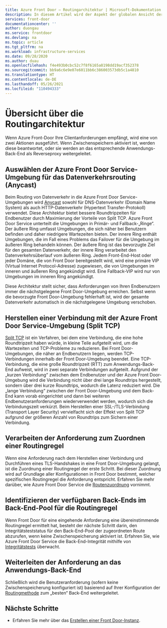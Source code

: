 ```yaml
---
title: Azure Front Door – Routingarchitektur | Microsoft-Dokumentation
description: In diesem Artikel wird der Aspekt der globalen Ansicht der Architektur von Azure Front Door Service erläutert.
services: front-door
documentationcenter: ''
author: duongau
ms.service: frontdoor
ms.devlang: na
ms.topic: article
ms.tgt_pltfrm: na
ms.workload: infrastructure-services
ms.date: 09/28/2020
ms.author: duau
ms.openlocfilehash: f4e493b0cbc52c7f8f6165a8198dd19acf352378
ms.sourcegitcommit: bb9a6c6e9e07e6011bb6c386003573db5c1a4810
ms.translationtype: HT
ms.contentlocale: de-DE
ms.lasthandoff: 05/26/2021
ms.locfileid: "110494333"
---
```

# <a name="routing-architecture-overview"></a>Übersicht über die Routingarchitektur

Wenn Azure Front-Door Ihre Clientanforderungen empfängt, wird eine von zwei Aktionen ausgeführt. Wenn Zwischenspeichern aktiviert ist, werden diese beantwortet, oder sie werden an das entsprechende Anwendungs-Back-End als Reverseproxy weitergeleitet.

## <a name="selecting-the-front-door-environment-for-traffic-routing-anycast"></a><a name = "anycast"></a>Auswählen der Azure Front Door Service-Umgebung für das Datenverkehrsrouting (Anycast)

Beim Routing von Datenverkehr in die Azure Front Door Service-Umgebungen wird [Anycast](https://en.wikipedia.org/wiki/Anycast) sowohl für DNS-Datenverkehr (Domain Name System) als auch HTTP-Datenverkehr (Hypertext Transfer-Protokoll) verwendet. Diese Architektur bietet bessere Roundtripzeiten für Endbenutzer durch Maximierung der Vorteile von Split TCP. Azure Front Door Service unterteilt die Umgebungen in Primär- und Fallback-„Ringe“. Der äußere Ring umfasst Umgebungen, die sich näher bei Benutzern befinden und daher niedrigere Wartezeiten bieten.  Der innere Ring enthält Umgebungen, die im Fall eines Problems das Failover für die Umgebung im äußeren Ring behandeln können. Der äußere Ring ist das bevorzugte Ziel für den gesamten Datenverkehr, der innere Ring verarbeitet den Datenverkehrsüberlauf vom äußeren Ring. Jedem Front-End-Host oder jeder Domäne, die von Front Door bereitgestellt wird, wird eine primäre VIP (Virtual Internet Protocol-Adresse) zugewiesen, die von Umgebungen im inneren und äußeren Ring angekündigt wird. Eine Fallback-VIP wird nur von Umgebungen im inneren Ring angekündigt. 

Diese Architektur stellt sicher, dass Anforderungen von Ihren Endbenutzern immer die nächstgelegene Front Door-Umgebung erreichen. Selbst wenn die bevorzugte Front Door-Umgebung fehlerhaft ist, wird der gesamte Datenverkehr automatisch in die nächstgelegene Umgebung verschoben.

## <a name="connecting-to-front-door-environment-split-tcp"></a><a name = "splittcp"></a>Herstellen einer Verbindung mit der Azure Front Door Service-Umgebung (Split TCP)

[Split TCP](https://en.wikipedia.org/wiki/Performance-enhancing_proxy) ist ein Verfahren, bei dem eine Verbindung, die eine hohe Roundtripzeit haben würde, in kleine Teile aufgeteilt wird, um die Wartezeiten und TCP-Probleme zu reduzieren. Bei Front Door-Umgebungen, die näher an Endbenutzern liegen, werden TCP-Verbindungen innerhalb der Front Door-Umgebung beendet. Eine TCP-Verbindung, die eine große Roundtripzeit (RTT) zum Anwendungs-Back-End aufweist, wird in zwei separate Verbindungen aufgeteilt. Aufgrund der „kurzen Verbindung“ zwischen dem Endbenutzer und der Azure Front Door-Umgebung wird die Verbindung nicht über drei lange Roundtrips hergestellt, sondern über drei kurze Roundtrips, wodurch die Latenz reduziert wird. Die „lange Verbindung“ zwischen der Front Door-Umgebung und dem Back-End kann vorab eingerichtet und dann bei weiteren Endbenutzeranforderungen wiederverwendet werden, wodurch sich die Verbindungszeit verkürzt. Beim Herstellen einer SSL-/TLS-Verbindung (Transport Layer Security) vervielfacht sich der Effekt von Split TCP aufgrund der größeren Anzahl von Roundtrips zum Sichern einer Verbindung.

## <a name="processing-request-to-match-a-routing-rule"></a>Verarbeiten der Anforderung zum Zuordnen einer Routingregel
Wenn eine Anforderung nach dem Herstellen einer Verbindung und Durchführen eines TLS-Handshakes in eine Front Door-Umgebung gelangt, ist die Zuordnung einer Routingregel der erste Schritt. Bei dieser Zuordnung wird auf Grundlage aller Konfigurationen in Front Door bestimmt, welcher spezifischen Routingregel die Anforderung entspricht. Erfahren Sie mehr darüber, wie Azure Front Door Service die [Routenzuordnung](front-door-route-matching.md) vornimmt.

## <a name="identifying-available-backends-in-the-backend-pool-for-the-routing-rule"></a>Identifizieren der verfügbaren Back-Ends im Back-End-Pool für die Routingregel
Wenn Front Door für eine eingehende Anforderung eine übereinstimmende Routingregel ermittelt hat, besteht der nächste Schritt darin, den Integritätsteststatus für den Back-End-Pool der zugeordneten Route abzurufen, wenn keine Zwischenspeicherung aktiviert ist. Erfahren Sie, wie Azure Front Door Service die Back-End-Integrität mithilfe von [Integritätstests](front-door-health-probes.md) überwacht.

## <a name="forwarding-the-request-to-your-application-backend"></a>Weiterleiten der Anforderung an das Anwendungs-Back-End
Schließlich wird die Benutzeranforderung (sofern keine Zwischenspeicherung konfiguriert ist) basierend auf Ihrer Konfiguration der [Routingmethode](front-door-routing-methods.md) zum „besten“ Back-End weitergeleitet.

## <a name="next-steps"></a>Nächste Schritte

- Erfahren Sie mehr über das [Erstellen einer Front Door-Instanz](quickstart-create-front-door.md).
